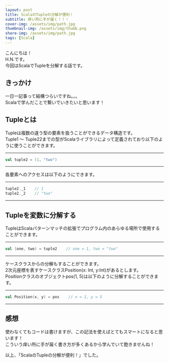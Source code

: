 ```yaml
---
layout: post
title: ScalaのTupleの分解が便利！
subtitle: 痒い所に手が届く！！！
cover-img: /assets/img/path.jpg
thumbnail-img: /assets/img/thumb.png
share-img: /assets/img/path.jpg
tags: [Scala]
---
```


こんにちは！  
H.N.です。  
今回はScalaでTupleを分解する話です。

## きっかけ
一日一記事って結構つらいですね。。。  
Scalaで学んだことで繋いでいきたいと思います！

## Tupleとは
Tupleは複数の違う型の要素を扱うことができるデータ構造です。  
Tuple1 ～ Tuple22までの型がScalaライブラリによって定義されており以下のように使うことができます。

---
```Scala
val tuple2 = (1, "two")
```
---

各要素へのアクセスは以下のようにできます。

---
```Scala
tuple2._1    // 1
tuple2._2    // "two"
```
---

## Tupleを変数に分解する
TupleはScalaパターンマッチの拡張でプログラム内のあらゆる場所で使用することができます。

---
```Scala
val (one, two) = tuple2    // one = 1, two = "two"
```
---

ケースクラスからの分解もすることができます。  
2次元座標を表すケースクラスPosition(x: Int, y:Int)があるとします。  
Positionクラスのオブジェクトpos(1, 5)は以下のように分解することができます。

---
```Scala
val Position(x, y) = pos    // x = 1, y = 5
```
---

## 感想
使わなくてもコードは書けますが、この記法を使えばとてもスマートになると思います！  
こういう痒い所に手が届く書き方が多くあるから学んでいて飽きませんね！

以上、「ScalaのTupleの分解が便利！」でした。
